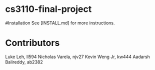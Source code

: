 # cs3110-final-project

#Installation
See [INSTALL.md] for more instructions.

# Contributors
Luke Leh, ll594
Nicholas Varela, njv27
Kevin Weng Jr, kw444
Aadarsh Balireddy, ab2382
